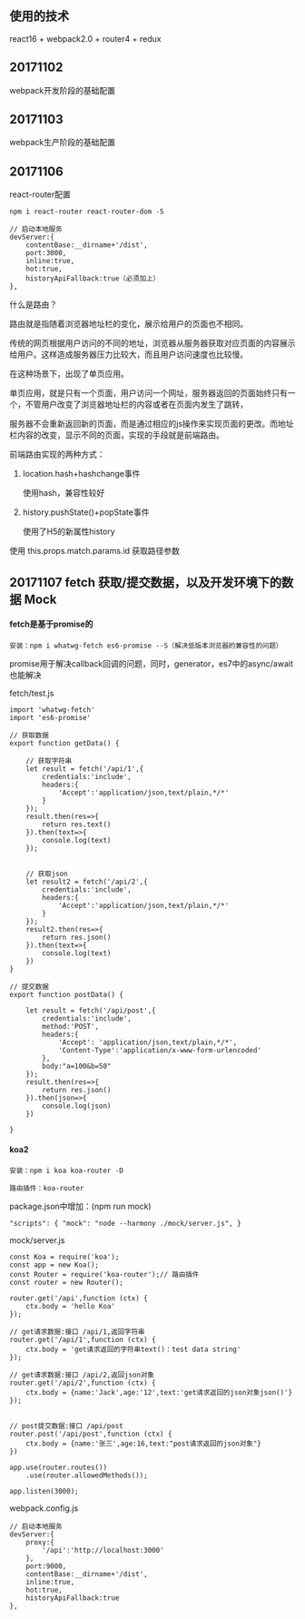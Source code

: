 ## 使用的技术

react16 + webpack2.0 + router4 + redux

## 20171102

webpack开发阶段的基础配置

## 20171103

webpack生产阶段的基础配置

## 20171106

react-router配置

	npm i react-router react-router-dom -S

    // 启动本地服务
    devServer:{
        contentBase:__dirname+'/dist',
        port:3000,
        inline:true,
        hot:true,
        historyApiFallback:true（必须加上）
    },

什么是路由？

路由就是指随着浏览器地址栏的变化，展示给用户的页面也不相同。

传统的网页根据用户访问的不同的地址，浏览器从服务器获取对应页面的内容展示给用户。这样造成服务器压力比较大，而且用户访问速度也比较慢。

在这种场景下，出现了单页应用。

单页应用，就是只有一个页面，用户访问一个网址，服务器返回的页面始终只有一个，不管用户改变了浏览器地址栏的内容或者在页面内发生了跳转，

服务器不会重新返回新的页面，而是通过相应的js操作来实现页面的更改。而地址栏内容的改变，显示不同的页面，实现的手段就是前端路由。

前端路由实现的两种方式：

1. location.hash+hashchange事件

	使用hash，兼容性较好

2. history.pushState()+popState事件
	
	使用了H5的新属性history


使用 this.props.match.params.id 获取路径参数



## 20171107 fetch 获取/提交数据，以及开发环境下的数据 Mock

#### fetch是基于promise的

	安装：npm i whatwg-fetch es6-promise --S（解决低版本浏览器的兼容性的问题）

promise用于解决callback回调的问题，同时，generator，es7中的async/await也能解决	

fetch/test.js

	import 'whatwg-fetch'
	import 'es6-promise'
	
	// 获取数据
	export function getData() {
	
	    // 获取字符串
	    let result = fetch('/api/1',{
	        credentials:'include',
	        headers:{
	            'Accept':'application/json,text/plain,*/*'
	        }
	    });
	    result.then(res=>{
	        return res.text()
	    }).then(text=>{
	        console.log(text)
	    });
	
	
	    // 获取json
	    let result2 = fetch('/api/2',{
	        credentials:'include',
	        headers:{
	            'Accept':'application/json,text/plain,*/*'
	        }
	    });
	    result2.then(res=>{
	        return res.json()
	    }).then(text=>{
	        console.log(text)
	    })
	}
	
	// 提交数据
	export function postData() {
	
	    let result = fetch('/api/post',{
	        credentials:'include',
	        method:'POST',
	        headers:{
	            'Accept': 'application/json,text/plain,*/*',
	            'Content-Type':'application/x-www-form-urlencoded'
	        },
	        body:"a=100&b=50"
	    });
	    result.then(res=>{
	        return res.json()
	    }).then(json=>{
	        console.log(json)
	    })
	
	}
	


#### koa2

	安装：npm i koa koa-router -D

	路由插件：koa-router

package.json中增加：(npm run mock)

	"scripts": { "mock": "node --harmony ./mock/server.js", }


mock/server.js

	const Koa = require('koa');
	const app = new Koa();
	const Router = require('koa-router');// 路由插件
	const router = new Router();
	
	router.get('/api',function (ctx) {
	    ctx.body = 'hello Koa'
	});
	
	// get请求数据:接口 /api/1,返回字符串
	router.get('/api/1',function (ctx) {
	    ctx.body = 'get请求返回的字符串text()：test data string'
	});
	
	// get请求数据:接口 /api/2,返回json对象
	router.get('/api/2',function (ctx) {
	    ctx.body = {name:'Jack',age:'12',text:'get请求返回的json对象json()'}
	});
	
	
	// post提交数据:接口 /api/post
	router.post('/api/post',function (ctx) {
	    ctx.body = {name:'张三',age:16,text:"post请求返回的json对象"}
	})
	
	app.use(router.routes())
	    .use(router.allowedMethods());
	
	app.listen(3000);

webpack.config.js

    // 启动本地服务
    devServer:{
        proxy:{
            '/api':'http://localhost:3000'
        },
        port:9000,
        contentBase:__dirname+'/dist',
        inline:true,
        hot:true,
        historyApiFallback:true
    },





